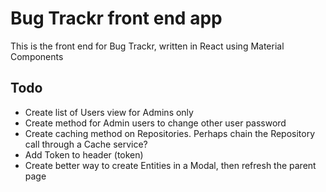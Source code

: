 # Bug Trackr front end app

This is the front end for Bug Trackr, written in React using Material Components


## Todo

* Create list of Users view for Admins only
* Create method for Admin users to change other user password
* Create caching method on Repositories.  Perhaps chain the Repository call through a Cache service?
* Add Token to header (token)
* Create better way to create Entities in a Modal, then refresh the parent page